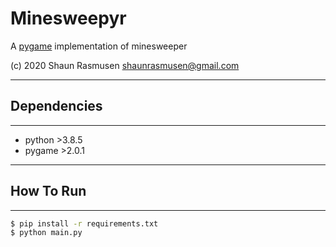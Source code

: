 # Minesweepyr

A [pygame](https://pygame.org) implementation of minesweeper

(c) 2020 Shaun Rasmusen <shaunrasmusen@gmail.com>

---

## Dependencies

---

- python >3.8.5
- pygame >2.0.1

---

## How To Run

---

```bash
$ pip install -r requirements.txt
$ python main.py
```
